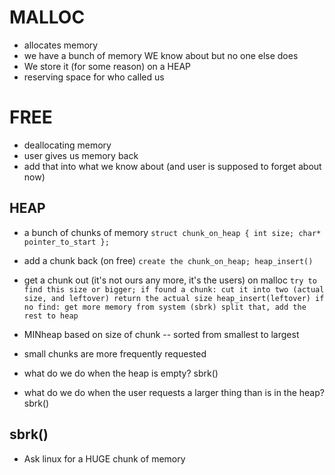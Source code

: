 

# MALLOC

* allocates memory
* we have a bunch of memory WE know about but no one else does
* We store it (for some reason) on a HEAP
* reserving space for who called us

# FREE

* deallocating memory
* user gives us memory back
* add that into what we know about (and user is supposed to forget about now)

## HEAP

* a bunch of chunks of memory
`struct chunk_on_heap { int size; char* pointer_to_start };`


* add a chunk back (on free)
`create the chunk_on_heap; heap_insert()`

* get a chunk out (it's not ours any more, it's the users) on malloc
`
try to find this size or bigger;
if found a chunk: cut it into two (actual size, and leftover)
    return the actual size
    heap_insert(leftover)
if no find:
    get more memory from system (sbrk)
    split that, add the rest to heap
`
* MINheap based on size of chunk -- sorted from smallest to largest
* small chunks are more frequently requested

* what do we do when the heap is empty?
  sbrk()
* what do we do when the user requests a larger thing than is in the heap?
  sbrk()

## sbrk()

* Ask linux for a HUGE chunk of memory

